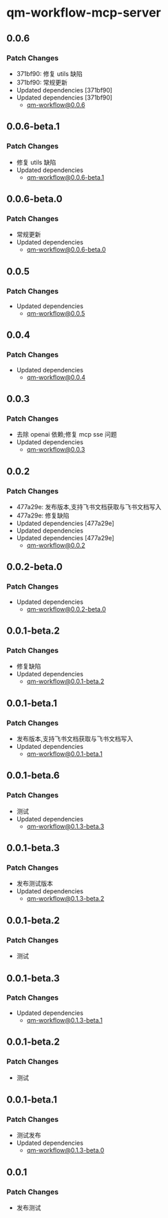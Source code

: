 # qm-workflow-mcp-server

## 0.0.6

### Patch Changes

-   371bf90: 修复 utils 缺陷
-   371bf90: 常规更新
-   Updated dependencies [371bf90]
-   Updated dependencies [371bf90]
    -   qm-workflow@0.0.6

## 0.0.6-beta.1

### Patch Changes

-   修复 utils 缺陷
-   Updated dependencies
    -   qm-workflow@0.0.6-beta.1

## 0.0.6-beta.0

### Patch Changes

-   常规更新
-   Updated dependencies
    -   qm-workflow@0.0.6-beta.0

## 0.0.5

### Patch Changes

-   Updated dependencies
    -   qm-workflow@0.0.5

## 0.0.4

### Patch Changes

-   Updated dependencies
    -   qm-workflow@0.0.4

## 0.0.3

### Patch Changes

-   去除 openai 依赖;修复 mcp sse 问题
-   Updated dependencies
    -   qm-workflow@0.0.3

## 0.0.2

### Patch Changes

-   477a29e: 发布版本,支持飞书文档获取与飞书文档写入
-   477a29e: 修复缺陷
-   Updated dependencies [477a29e]
-   Updated dependencies
-   Updated dependencies [477a29e]
    -   qm-workflow@0.0.2

## 0.0.2-beta.0

### Patch Changes

-   Updated dependencies
    -   qm-workflow@0.0.2-beta.0

## 0.0.1-beta.2

### Patch Changes

-   修复缺陷
-   Updated dependencies
    -   qm-workflow@0.0.1-beta.2

## 0.0.1-beta.1

### Patch Changes

-   发布版本,支持飞书文档获取与飞书文档写入
-   Updated dependencies
    -   qm-workflow@0.0.1-beta.1

## 0.0.1-beta.6

### Patch Changes

-   测试
-   Updated dependencies
    -   qm-workflow@0.1.3-beta.3

## 0.0.1-beta.3

### Patch Changes

-   发布测试版本
-   Updated dependencies
    -   qm-workflow@0.1.3-beta.2

## 0.0.1-beta.2

### Patch Changes

-   测试

## 0.0.1-beta.3

### Patch Changes

-   Updated dependencies
    -   qm-workflow@0.1.3-beta.1

## 0.0.1-beta.2

### Patch Changes

-   测试

## 0.0.1-beta.1

### Patch Changes

-   测试发布
-   Updated dependencies
    -   qm-workflow@0.1.3-beta.0

## 0.0.1

### Patch Changes

-   发布测试
